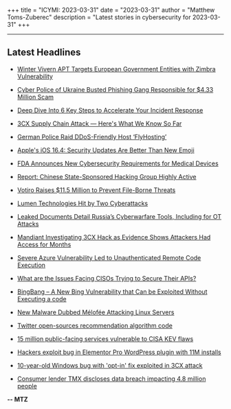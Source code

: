 +++
title = "ICYMI: 2023-03-31"
date = "2023-03-31"
author = "Matthew Toms-Zuberec"
description = "Latest stories in cybersecurity for 2023-03-31"
+++

---------------------------------------------------------------------------
## Latest Headlines
- [Winter Vivern APT Targets European Government Entities with Zimbra Vulnerability](https://thehackernews.com/2023/03/winter-vivern-apt-targets-european.html)

- [Cyber Police of Ukraine Busted Phishing Gang Responsible for $4.33 Million Scam](https://thehackernews.com/2023/03/cyber-police-of-ukraine-busted-phishing.html)

- [Deep Dive Into 6 Key Steps to Accelerate Your Incident Response](https://thehackernews.com/2023/03/deep-dive-into-6-key-steps-to.html)

- [3CX Supply Chain Attack — Here's What We Know So Far](https://thehackernews.com/2023/03/3cx-supply-chain-attack-heres-what-we.html)

- [German Police Raid DDoS-Friendly Host ‘FlyHosting’](https://krebsonsecurity.com/2023/03/german-police-raid-ddos-friendly-host-flyhosting/)

- [Apple's iOS 16.4: Security Updates Are Better Than New Emoji](https://www.wired.com/story/ios-16-4-outlook-android-critical-update-march-2023/)

- [FDA Announces New Cybersecurity Requirements for Medical Devices](https://www.securityweek.com/fda-announces-new-cybersecurity-requirements-for-medical-devices/)

- [Report: Chinese State-Sponsored Hacking Group Highly Active](https://www.securityweek.com/report-chinese-state-sponsored-hacking-group-highly-active/)

- [Votiro Raises $11.5 Million to Prevent File-Borne Threats](https://www.securityweek.com/votiro-raises-11-5-million-to-prevent-file-borne-threats/)

- [Lumen Technologies Hit by Two Cyberattacks](https://www.securityweek.com/lumen-technologies-hit-by-two-cyberattacks/)

- [Leaked Documents Detail Russia’s Cyberwarfare Tools, Including for OT Attacks](https://www.securityweek.com/leaked-documents-detail-russias-cyberwarfare-tools-including-for-ot-attacks/)

- [Mandiant Investigating 3CX Hack as Evidence Shows Attackers Had Access for Months](https://www.securityweek.com/mandiant-investigating-3cx-hack-as-evidence-shows-attackers-had-access-for-months/)

- [Severe Azure Vulnerability Led to Unauthenticated Remote Code Execution](https://www.securityweek.com/severe-azure-vulnerability-led-to-unauthenticated-remote-code-execution/)

- [What are the Issues Facing CISOs Trying to Secure Their APIs?](https://cybersecuritynews.com/secure-api/)

- [BingBang – A New Bing Vulnerability that Can be Exploited Without Executing a code](https://cybersecuritynews.com/bingbang-flaw/)

- [New Malware Dubbed Mélofée Attacking Linux Servers](https://cybersecuritynews.com/malware-attacking-linux-servers/)

- [Twitter open-sources recommendation algorithm code](https://www.bleepingcomputer.com/news/technology/twitter-open-sources-recommendation-algorithm-code/)

- [15 million public-facing services vulnerable to CISA KEV flaws](https://www.bleepingcomputer.com/news/security/15-million-public-facing-services-vulnerable-to-cisa-kev-flaws/)

- [Hackers exploit bug in Elementor Pro WordPress plugin with 11M installs](https://www.bleepingcomputer.com/news/security/hackers-exploit-bug-in-elementor-pro-wordpress-plugin-with-11m-installs/)

- [10-year-old Windows bug with 'opt-in' fix exploited in 3CX attack](https://www.bleepingcomputer.com/news/microsoft/10-year-old-windows-bug-with-opt-in-fix-exploited-in-3cx-attack/)

- [Consumer lender TMX discloses data breach impacting 4.8 million people](https://www.bleepingcomputer.com/news/security/consumer-lender-tmx-discloses-data-breach-impacting-48-million-people/)

**-- MTZ**